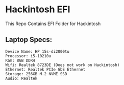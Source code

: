 
# Hackintosh EFI

This Repo Contains EFI Folder for Hackintosh

## Laptop Specs:
```
Device Name: HP 15s-di2000tu
Processor: i5-10210u
Ram: 8GB DDR4
Wifi: Realtek 8723DE (Does not work on Hackintosh)
Ethernet: Realtek PCIe GbE Ethernet
Storage: 256GB M.2 NVME SSD
Audio: Realtek

```

